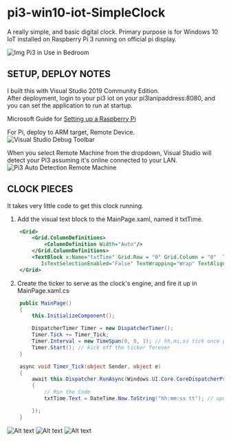 # pi3-win10-iot-SimpleClock
A really simple, and basic digital clock. Primary purpose is for Windows 10 IoT installed on Raspberry Pi 3 running on official pi display.  

![Img Pi3 in Use in Bedroom](http://www.mrcozzens.org/pi3-IoT-SimpleClock/readme-stuff/pi3SimpleClockBedroomRealLifeDemo.jpg "Pi3 on Bedroom Night Stand")  

## SETUP, DEPLOY NOTES
I built this with Visual Studio 2019 Community Edition.  
After deployment, login to your pi3 iot on your pi3lanipaddress:8080, and you can set the application to run at startup.  

Microsoft Guide for <a href="https://docs.microsoft.com/en-us/windows/iot-core/tutorials/rpi" target="_blank">Setting up a Raspberry Pi </a>

For Pi, deploy to ARM target, Remote Device.  
![Visual Studio Debug Toolbar](http://www.mrcozzens.org/pi3-IoT-SimpleClock/readme-stuff/pi3-vs-toolbar.png "Deploy Target Config")  

When you select Remote Machine from the dropdown, Visual Studio will detect your Pi3 assuming it's online connected to your LAN.  
![Pi3 Auto Detection Remote Machine](http://www.mrcozzens.org/pi3-IoT-SimpleClock/readme-stuff/pi3-vs-remoteMachine.png "Deploy Target Config")

## CLOCK PIECES
It takes very little code to get this clock running.

1. Add the visual text block to the MainPage.xaml, named it txtTime.
```XML
    <Grid>
        <Grid.ColumnDefinitions>
            <ColumnDefinition Width="Auto"/>
        </Grid.ColumnDefinitions>
        <TextBlock x:Name="txtTime" Grid.Row = "0" Grid.Column = "0"  Text="Initializing Time"
           IsTextSelectionEnabled="False" TextWrapping="Wrap" TextAlignment="Center" HorizontalAlignment="Center" VerticalAlignment="Center" FontSize="140" />
    </Grid>
```

2. Create the ticker to serve as the clock's engine, and fire it up in MainPage.xaml.cs
```C#
	public MainPage()
	{
		this.InitializeComponent();

		DispatcherTimer Timer = new DispatcherTimer();
		Timer.Tick += Timer_Tick;
		Timer.Interval = new TimeSpan(0, 0, 1); // hh,mi,ss tick once per second
		Timer.Start(); // kick off the ticker forever
	}

	async void Timer_Tick(object Sender, object e)
	{
		await this.Dispatcher.RunAsync(Windows.UI.Core.CoreDispatcherPriority.High, () =>
		{
			// Run the Code
			txtTime.Text = DateTime.Now.ToString("hh:mm:ss tt"); // update the xaml text object with friendy string formatted time

		});
	}
```

![Alt text](http://www.mrcozzens.org/pi3-IoT-SimpleClock/readme-stuff/pi3SimpleClockGif.gif "Live Clock in Visual Studio")
![Alt text](http://www.mrcozzens.org/pi3-IoT-SimpleClock/readme-stuff/pi3SimpleClockGif-LightsOn.gif "Clock with Lights on")
![Alt text](http://www.mrcozzens.org/pi3-IoT-SimpleClock/readme-stuff/pi3SimpleClockGif-LiveDark.gif "Clock with Lights Off")
